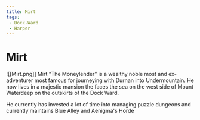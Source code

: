```yaml
---
title: Mirt
tags:
 - Dock-Ward
 - Harper
---
```

# Mirt
![[Mirt.png]]
Mirt “The Moneylender” is a wealthy noble most and ex-adventurer most famous for journeying with Durnan into Undermountain. He now lives in a majestic mansion the faces the sea on the west side of Mount Waterdeep on the outskirts of the Dock Ward.

He currently has invested a lot of time into managing puzzle dungeons and currently maintains Blue Alley and Aenigma's Horde